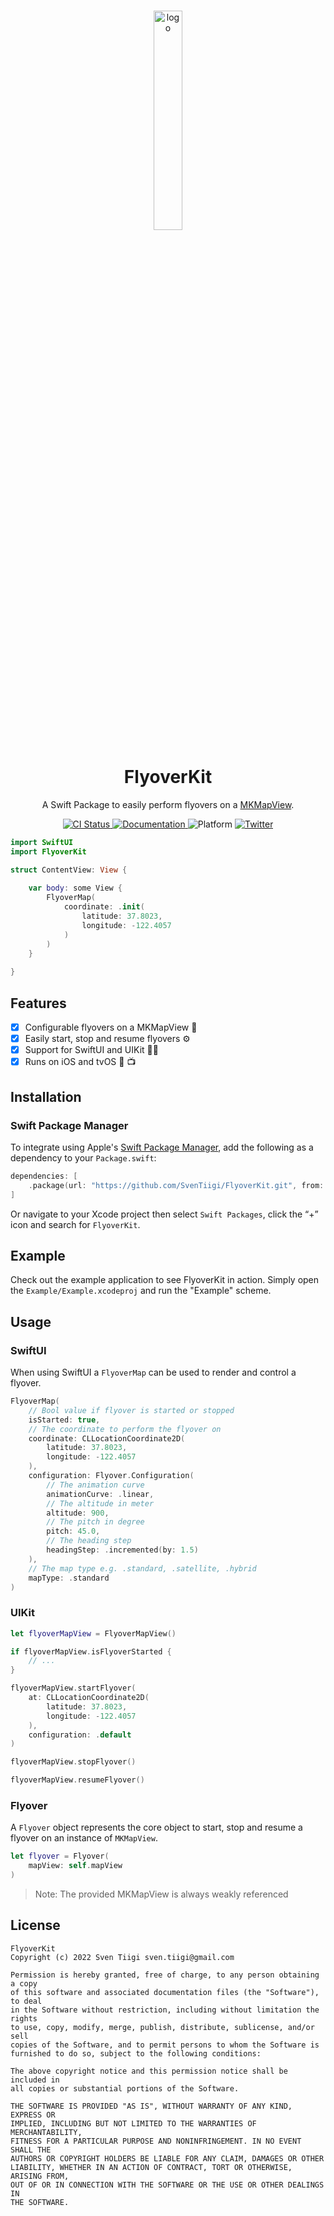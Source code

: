 <br/>

<p align="center">
    <img src="https://raw.githubusercontent.com/SvenTiigi/FlyoverKit/gh-pages/readMeAssets/logo.png" width="30%" alt="logo">
</p>

<h1 align="center">
    FlyoverKit
</h1>

<p align="center">
    A Swift Package to easily perform flyovers on a <a href="https://developer.apple.com/documentation/mapkit/mkmapview">MKMapView</a>.
</p>

<p align="center">
   <a href="https://github.com/SvenTiigi/FlyoverKit/actions?query=workflow%3ACI">
      <img src="https://github.com/SvenTiigi/FlyoverKit/workflows/CI/badge.svg" alt="CI Status">
   </a>
   <a href="https://sventiigi.github.io/FlyoverKit">
      <img src="https://github.com/SvenTiigi/FlyoverKit/blob/gh-pages/badge.svg" alt="Documentation">
   </a>
   <img src="https://img.shields.io/badge/platform-iOS%20%7C%20tvOS-F05138" alt="Platform">
   <a href="https://twitter.com/SvenTiigi/">
      <img src="https://img.shields.io/badge/Twitter-@SvenTiigi-blue.svg?style=flat" alt="Twitter">
   </a>
</p>

```swift
import SwiftUI
import FlyoverKit

struct ContentView: View {
    
    var body: some View {
        FlyoverMap(
            coordinate: .init(
                latitude: 37.8023, 
                longitude: -122.4057
            )
        )
    }
    
}
```

## Features

- [x] Configurable flyovers on a MKMapView 🚁
- [x] Easily start, stop and resume flyovers ⚙️
- [x] Support for SwiftUI and UIKit 🧑‍🎨
- [x] Runs on iOS and tvOS 📱 📺

## Installation

### Swift Package Manager

To integrate using Apple's [Swift Package Manager](https://swift.org/package-manager/), add the following as a dependency to your `Package.swift`:

```swift
dependencies: [
    .package(url: "https://github.com/SvenTiigi/FlyoverKit.git", from: "2.0.0")
]
```

Or navigate to your Xcode project then select `Swift Packages`, click the “+” icon and search for `FlyoverKit`.

## Example

Check out the example application to see FlyoverKit in action. Simply open the `Example/Example.xcodeproj` and run the "Example" scheme.

## Usage

### SwiftUI

When using SwiftUI a `FlyoverMap` can be used to render and control a flyover.

```swift
FlyoverMap(
    // Bool value if flyover is started or stopped
    isStarted: true,
    // The coordinate to perform the flyover on
    coordinate: CLLocationCoordinate2D(
        latitude: 37.8023, 
        longitude: -122.4057
    ),
    configuration: Flyover.Configuration(
        // The animation curve
        animationCurve: .linear,
        // The altitude in meter
        altitude: 900,
        // The pitch in degree
        pitch: 45.0,
        // The heading step
        headingStep: .incremented(by: 1.5)
    ),
    // The map type e.g. .standard, .satellite, .hybrid
    mapType: .standard
)
```

### UIKit

```swift
let flyoverMapView = FlyoverMapView()

if flyoverMapView.isFlyoverStarted {
    // ...
}

flyoverMapView.startFlyover(
    at: CLLocationCoordinate2D(
        latitude: 37.8023, 
        longitude: -122.4057
    ),
    configuration: .default
)

flyoverMapView.stopFlyover()

flyoverMapView.resumeFlyover()
```

### Flyover

A `Flyover` object represents the core object to start, stop and resume a flyover on an instance of `MKMapView`.

```swift
let flyover = Flyover(
    mapView: self.mapView
)
```
> Note: The provided MKMapView is always weakly referenced

## License

```
FlyoverKit
Copyright (c) 2022 Sven Tiigi sven.tiigi@gmail.com

Permission is hereby granted, free of charge, to any person obtaining a copy
of this software and associated documentation files (the "Software"), to deal
in the Software without restriction, including without limitation the rights
to use, copy, modify, merge, publish, distribute, sublicense, and/or sell
copies of the Software, and to permit persons to whom the Software is
furnished to do so, subject to the following conditions:

The above copyright notice and this permission notice shall be included in
all copies or substantial portions of the Software.

THE SOFTWARE IS PROVIDED "AS IS", WITHOUT WARRANTY OF ANY KIND, EXPRESS OR
IMPLIED, INCLUDING BUT NOT LIMITED TO THE WARRANTIES OF MERCHANTABILITY,
FITNESS FOR A PARTICULAR PURPOSE AND NONINFRINGEMENT. IN NO EVENT SHALL THE
AUTHORS OR COPYRIGHT HOLDERS BE LIABLE FOR ANY CLAIM, DAMAGES OR OTHER
LIABILITY, WHETHER IN AN ACTION OF CONTRACT, TORT OR OTHERWISE, ARISING FROM,
OUT OF OR IN CONNECTION WITH THE SOFTWARE OR THE USE OR OTHER DEALINGS IN
THE SOFTWARE.
```

